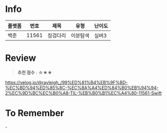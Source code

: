 # Info
|플랫폼|번호|제목|유형|난이도|
|----|----|----|----|----|
|백준|11561|징검다리|이분탐색|실버3|

# Review
> **추천 점수** : ☆★★

https://velog.io/@rayleigh_/99%ED%81%B4%EB%9F%BD-%EC%BD%94%ED%85%8C-%EC%8A%A4%ED%84%B0%EB%94%94-2%EC%9D%BC%EC%B0%A8-TIL-%EB%B0%B1%EC%A4%80-11561-Swift

# To Remember
\-